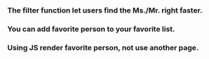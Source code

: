 ### The filter function let users find the Ms./Mr. right faster. 
### You can add favorite person to your favorite list.
### Using JS render favorite person, not use another page.
